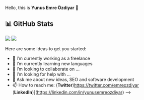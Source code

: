 Hello, this is **Yunus Emre Özdiyar** 👋

## 📊 GitHub Stats

<p align="center">
  <p>
    <img src="https://github-readme-stats.vercel.app/api?username=incendies&count_private=true&show_icons=true&theme=tokyonight">
    <img src="https://github-readme-stats.vercel.app/api/top-langs/?username=incendies&hide=python&layout=compact&show_icons=true&theme=tokyonight">
   </p>
</p>


Here are some ideas to get you started:

- 🔭 I’m currently working as a freelance 
- 🌱 I’m currently learning new languages
- 👯 I’m looking to collaborate on ...
- 🤔 I’m looking for help with ...
- 💬 Ask me about new ideas, SEO and software development
- 📫 How to reach me: (**Twitter**)https://twitter.com/emreozdiyar
     (**LinkedIn**)](https://linkedin.com/in/yunusemreozdiyar)
-->
